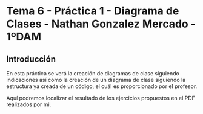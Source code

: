 # **Tema 6 - Práctica 1 - Diagrama de Clases - Nathan Gonzalez Mercado - 1ºDAM**

## Introducción

En esta práctica se verá la creación de diagramas de clase siguiendo indicaciones así como la creación de un diagrama de clase siguiendo la estructura ya creada de un código, el cuál es proporcionado por el profesor.

Aquí podremos localizar el resultado de los ejercicios propuestos en el PDF realizados por mi.
